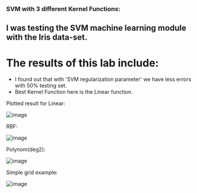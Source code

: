 ### SVM with 3 different Kernel Functions:
## I was testing the SVM machine learning module with the Iris data-set.
# The results of this lab include:
* I found out that with 'SVM regularization parameter' we have less errors with 50% testing set.
* Best Kernel Function here is the Linear function.

Plotted result
for Linear:


![image](https://github.com/orenbara/python-projects/assets/98653232/09ab60f1-3681-47c8-8fa0-f6465bcb4122)

RBF:


![image](https://github.com/orenbara/python-projects/assets/98653232/b0cb362b-81dd-4700-bcb2-c4c97583d761)

Polynom(deg2):



![image](https://github.com/orenbara/python-projects/assets/98653232/77b0e805-721a-4756-9448-a94ba918d816)


Simple grid example:


![image](https://github.com/orenbara/python-projects/assets/98653232/a4c29a54-1e33-44df-b14e-2fdedfb54568)




